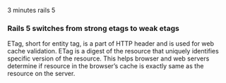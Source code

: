 3 minutes rails 5


### Rails 5 switches from strong etags to weak etags

ETag, short for entity tag, is a part of HTTP header and is used for web cache validation. ETag is a digest of the resource that uniquely identifies specific version of the resource. This helps browser and web servers determine if resource in the browser’s cache is exactly same as the resource on the server.
